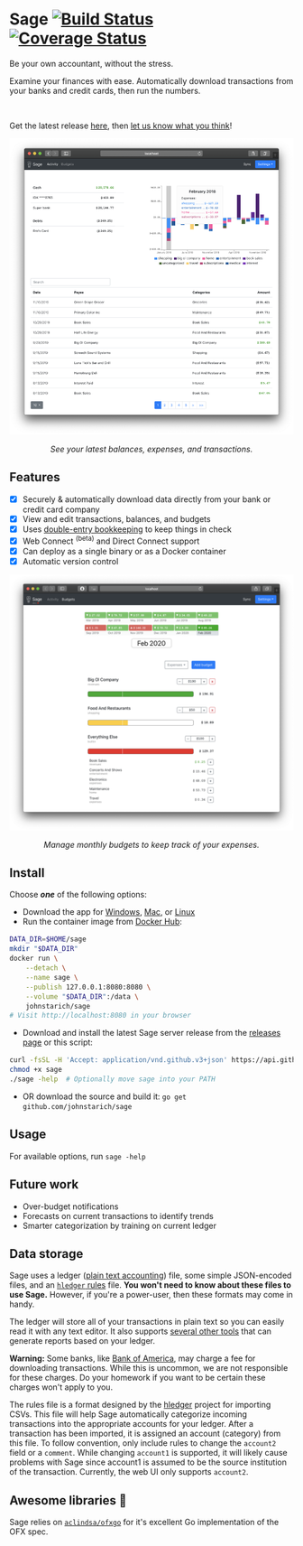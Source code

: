 # Sage [![Build Status](https://travis-ci.com/JohnStarich/sage.svg?branch=master)](https://travis-ci.com/JohnStarich/sage) [![Coverage Status](https://coveralls.io/repos/github/JohnStarich/sage/badge.svg?branch=master)](https://coveralls.io/github/JohnStarich/sage?branch=master)

Be your own accountant, without the stress.

Examine your finances with ease.
Automatically download transactions from your banks and credit cards, then run the numbers.

<!-- Matomo Image Tracker-->
<img src="https://analytics.johnstarich.com/matomo.php?idsite=2&amp;rec=1" style="border:0" alt="" />

Get the latest release [here](#install), then [let us know what you think][feedback]!

[feedback]: https://github.com/JohnStarich/sage/issues/new

![Activity page demo](.github/media/activity.png)
<p align="center"><em>See your latest balances, expenses, and transactions.</em></p>

## Features

* [x] Securely & automatically download data directly from your bank or credit card company
* [x] View and edit transactions, balances, and budgets
* [x] Uses [double-entry bookkeeping][] to keep things in check
* [x] Web Connect <sup>(beta)</sup> and Direct Connect support
* [x] Can deploy as a single binary or as a Docker container
* [x] Automatic version control

![Budgets page demo](.github/media/budgets.png)
<p align="center"><em>Manage monthly budgets to keep track of your expenses.</em></p>

[double-entry bookkeeping]: https://en.wikipedia.org/wiki/Double-entry_bookkeeping_system

## Install

Choose **_one_** of the following options:

* Download the app for [Windows][], [Mac][], or [Linux][]
* Run the container image from [Docker Hub](https://hub.docker.com/r/johnstarich/sage):
```bash
DATA_DIR=$HOME/sage
mkdir "$DATA_DIR"
docker run \
    --detach \
    --name sage \
    --publish 127.0.0.1:8080:8080 \
    --volume "$DATA_DIR":/data \
    johnstarich/sage
# Visit http://localhost:8080 in your browser
```
* Download and install the latest Sage server release from the [releases page](https://github.com/JohnStarich/sage/releases/latest) or this script:
```bash
curl -fsSL -H 'Accept: application/vnd.github.v3+json' https://api.github.com/repos/JohnStarich/sage/releases/latest | grep browser_download_url | cut -d '"' -f 4 | grep -i "$(uname -s)-$(uname -m)" | xargs curl -fSL -o sage
chmod +x sage
./sage -help  # Optionally move sage into your PATH
```
* OR download the source and build it: `go get github.com/johnstarich/sage`

[Windows]: https://github.com/JohnStarich/sage/releases/latest/download/Sage-for-Windows.exe
[Mac]: https://github.com/JohnStarich/sage/releases/latest/download/Sage-for-Mac.zip
[Linux]: https://github.com/JohnStarich/sage/releases/latest/download/Sage-for-Linux.deb


## Usage

For available options, run `sage -help`

## Future work

* Over-budget notifications
* Forecasts on current transactions to identify trends
* Smarter categorization by training on current ledger

## Data storage

Sage uses a ledger ([plain text accounting][]) file, some simple JSON-encoded files, and an [`hledger` rules][hledger rules] file.
**You won't need to know about these files to use Sage.** However, if you're a power-user, then these formats may come in handy.

[plain text accounting]: https://plaintextaccounting.org
[hledger rules]: https://hledger.org/csv.html#csv-rules

The ledger will store all of your transactions in plain text so you can easily read it with any text editor. It also supports [several other tools][ledger tools] that can generate reports based on your ledger.

**Warning:** Some banks, like [Bank of America][], may charge a fee for downloading transactions. While this is uncommon, we are not responsible for these charges. Do your homework if you want to be certain these charges won't apply to you.

[Bank of America]: https://wiki.gnucash.org/wiki/OFX_Direct_Connect_Bank_Settings#BofA.2C_CA

The rules file is a format designed by the [hledger][] project for importing CSVs. This file will help Sage automatically categorize incoming transactions into the appropriate accounts for your ledger. After a transaction has been imported, it is assigned an account (category) from this file. To follow convention, only include rules to change the `account2` field or a `comment`. While changing `account1` is supported, it will likely cause problems with Sage since account1 is assumed to be the source institution of the transaction.
Currently, the web UI only supports `account2`.

[hledger]: https://github.com/simonmichael/hledger
[ledger tools]: https://plaintextaccounting.org/#plain-text-accounting-tools

## Awesome libraries 👏

Sage relies on [`aclindsa/ofxgo`](https://github.com/aclindsa/ofxgo) for it's excellent Go implementation of the OFX spec.
